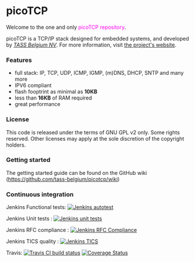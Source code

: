 # picoTCP

Welcome to the one and only <font color=ff00f0>picoTCP repository</font>. 

picoTCP is a TCP/IP stack designed for embedded systems, and developed by *[TASS Belgium NV](http://www.tass.be)*.
For more information, visit [the project's website](http://www.picotcp.com).

### Features
* full stack: IP, TCP, UDP, ICMP, IGMP, (m)DNS, DHCP, SNTP and many more
* IPV6 compliant
* flash fooptrint as minimal as **10KB**
* less than **16KB** of RAM required
* great performance

### License
This code is released under the terms of GNU GPL v2 only. Some rights reserved.
Other licenses may apply at the sole discretion of the copyright holders.

### Getting started
The getting started guide can be found on the GitHub wiki (https://github.com/tass-belgium/picotcp/wiki)

### Continuous integration
Jenkins Functional tests: 
[![Jenkins autotest](http://162.13.84.104:8080/buildStatus/icon?job=PicoTCP_dev_autotest/)](http://162.13.84.104:8080/job/PicoTCP_dev_autotest)

Jenkins Unit tests      : 
[![Jenkins unit tests](http://162.13.84.104:8080/buildStatus/icon?job=PicoTCP_dev_unit_tests)](http://162.13.84.104:8080/job/PicoTCP_dev_unit_tests/)

Jenkins RFC compliance  :
[![Jenkins RFC Compliance](http://162.13.84.104:8080/buildStatus/icon?job=PicoTCP_dev_RF_mbed)](http://162.13.84.104:8080/job/PicoTCP_dev_RF_mbed)

Jenkins TICS quality    :
[![Jenkins TICS](http://162.13.84.104:8080/buildStatus/icon?job=PicoTCP_dev_TICS)](http://162.13.84.104:8080/job/PicoTCP_dev_TICS/)

Travis: 
[![Travis CI build status](https://api.travis-ci.org/tass-belgium/picotcp.svg)](https://travis-ci.org/tass-belgium/picotcp)
[![Coverage Status](https://img.shields.io/coveralls/tass-belgium/picotcp.svg)](https://coveralls.io/r/tass-belgium/picotcp?branch=master)
